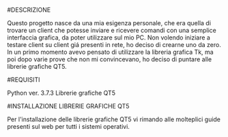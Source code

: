 #DESCRIZIONE

Questo progetto nasce da una mia esigenza personale, che era quella di trovare un
client che potesse inviare e ricevere comandi con una semplice interfaccia grafica,
da poter utilizzare sul mio PC.
Non volendo iniziare a testare client su client giá presenti in rete, ho deciso di
crearne uno da zero.
In un primo momento avevo pensato di utilizzare la libreria grafica Tk, ma poi dopo
varie prove che non mi convincevano, ho deciso di puntare alle librerie grafiche QT5.

#REQUISITI

Python ver. 3.7.3
Librerie grafiche QT5

#INSTALLAZIONE LIBRERIE GRAFICHE QT5

Per l'installazione delle librerie grafiche QT5 vi rimando alle molteplici guide
presenti sul web per tutti i sistemi operativi.